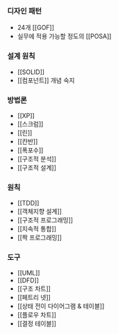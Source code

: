### 디자인 패턴
- 24개 [[GOF]]
- 실무에 적용 가능할 정도의 [[POSA]]
### 설계 원칙
- [[SOLID]]
- [[컴포넌트]] 개념 숙지
### 방법론
- [[XP]]
- [[스크럼]]
- [[린]]
- [[칸반]]
- [[폭포수]]
- [[구조적 분석]]
- [[구조적 설계]]
### 원칙
- [[TDD]]
- [[객체지향 설계]]
- [[구조적 프로그래밍]]
- [[지속적 통합]]
- [[짝 프로그래밍]]
### 도구
- [[UML]]
- [[DFD]]
- [[구조 차트]]
- [[페트리 넷]]
- [[상태 전이 다이어그램 & 테이블]]
- [[플로우 차트]]
- [[결정 테이블]]